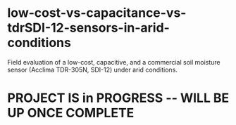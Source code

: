 # low-cost-vs-capacitance-vs-tdrSDI-12-sensors-in-arid-conditions
Field evaluation of a low-cost, capacitive, and a commercial soil moisture sensor (Acclima TDR-305N, SDI-12) under arid conditions. 



# PROJECT IS in PROGRESS -- WILL BE UP ONCE COMPLETE
